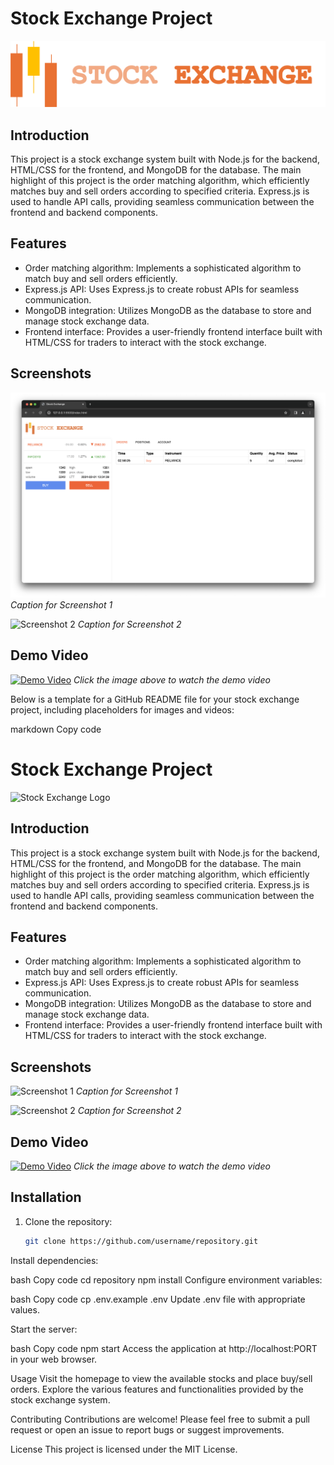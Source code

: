 # Stock Exchange Project

![Stock Exchange Logo](logo.png)

## Introduction

This project is a stock exchange system built with Node.js for the backend, HTML/CSS for the frontend, and MongoDB for the database. The main highlight of this project is the order matching algorithm, which efficiently matches buy and sell orders according to specified criteria. Express.js is used to handle API calls, providing seamless communication between the frontend and backend components.

## Features

- Order matching algorithm: Implements a sophisticated algorithm to match buy and sell orders efficiently.
- Express.js API: Uses Express.js to create robust APIs for seamless communication.
- MongoDB integration: Utilizes MongoDB as the database to store and manage stock exchange data.
- Frontend interface: Provides a user-friendly frontend interface built with HTML/CSS for traders to interact with the stock exchange.

## Screenshots

![Screenshot 1](images/image1.png)
*Caption for Screenshot 1*

![Screenshot 2](images/screenshot2.png)
*Caption for Screenshot 2*

## Demo Video

[![Demo Video](https://img.youtube.com/vi/VIDEO_ID/maxresdefault.jpg)](https://www.youtube.com/watch?v=VIDEO_ID)
*Click the image above to watch the demo video*


Below is a template for a GitHub README file for your stock exchange project, including placeholders for images and videos:

markdown
Copy code
# Stock Exchange Project

![Stock Exchange Logo](images/logo.png)

## Introduction

This project is a stock exchange system built with Node.js for the backend, HTML/CSS for the frontend, and MongoDB for the database. The main highlight of this project is the order matching algorithm, which efficiently matches buy and sell orders according to specified criteria. Express.js is used to handle API calls, providing seamless communication between the frontend and backend components.

## Features

- Order matching algorithm: Implements a sophisticated algorithm to match buy and sell orders efficiently.
- Express.js API: Uses Express.js to create robust APIs for seamless communication.
- MongoDB integration: Utilizes MongoDB as the database to store and manage stock exchange data.
- Frontend interface: Provides a user-friendly frontend interface built with HTML/CSS for traders to interact with the stock exchange.

## Screenshots

![Screenshot 1](images/screenshot1.png)
*Caption for Screenshot 1*

![Screenshot 2](images/screenshot2.png)
*Caption for Screenshot 2*

## Demo Video

[![Demo Video](https://img.youtube.com/vi/VIDEO_ID/maxresdefault.jpg)](https://www.youtube.com/watch?v=VIDEO_ID)
*Click the image above to watch the demo video*

## Installation

1. Clone the repository:

   ```bash
   git clone https://github.com/username/repository.git
Install dependencies:

bash
Copy code
cd repository
npm install
Configure environment variables:

bash
Copy code
cp .env.example .env
Update .env file with appropriate values.

Start the server:

bash
Copy code
npm start
Access the application at http://localhost:PORT in your web browser.

Usage
Visit the homepage to view the available stocks and place buy/sell orders.
Explore the various features and functionalities provided by the stock exchange system.

Contributing
Contributions are welcome! Please feel free to submit a pull request or open an issue to report bugs or suggest improvements.

License
This project is licensed under the MIT License.
